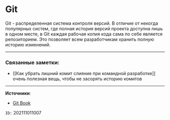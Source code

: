 # Git

Git - распределенная система контроля версий. В отличие от некогда популярных систем, где полная история версий проекта доступна лишь в одном месте, в Git каждая рабочая копия кода сама по себе является репозиторием. Это позволяет всем разработчикам хранить полную историю изменений.

---
### Связанные заметки:
- [[Как убрать лишний комит слияние при командной разработке]] очень полезная вещь, чтобы не засорять историю комитов

---
**Источники**: 
- [Git Book](https://git-scm.com/book/ru/v2)

`ID:` 202111011007